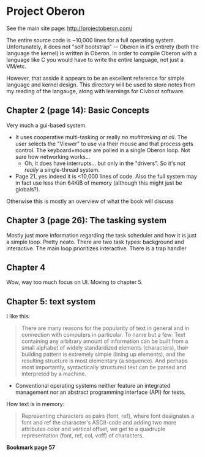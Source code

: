 # Project Oberon

See the main site page: http://projectoberon.com/

The entire source code is ~10,000 lines for a full operating system.
Unfortunately, it does not "self bootstrap" -- Oberon in it's entirety (both the
language the kernel) is written in Oberon. In order to compile Oberon with a
language like C you would have to write the entire language, not just a VM/etc.

However, that asside it appears to be an excellent reference for simple language
and kernel design. This directory will be used to store notes from my reading of
the langauge, along with learnings for Civboot software.

## Chapter 2 (page 14): Basic Concepts
Very much a gui-based system. 

* It uses cooperative multi-tasking or really _no multitasking at all_. The user
  selects the "Viewer" to use via their mouse and that process gets control. The
  keyboard+mouse are polled in a single Oberon loop. Not sure how networking
  works...
  * Oh, it does have interrupts... but only in the "drivers". So it's not
    _really_ a single-thread system.
* Page 21, yes indeed it is <10,000 lines of code. Also the full system may in
  fact use less than 64KiB of memory (although this might just be globals?).

Otherwise this is mostly an overview of what the book will discuss

## Chapter 3 (page 26): The tasking system

Mostly just more information regarding the task scheduler and how it is just a
simple loop. Pretty neato. There are two task types: background and interactive.
The main loop prioritizes interactive. There is a trap handler

## Chapter 4

Wow, way too much focus on UI. Moving to chapter 5.

## Chapter 5: text system

I like this:

> There are many reasons for the popularity of text in general and in connection
> with computers in particular. To name but a few: Text containing any arbitrary
> amount of information can be built from a small alphabet of widely
> standardized elements (characters), their building pattern is extremely simple
> (lining up elements), and the resulting structure is most elementary (a
> sequence). And perhaps most importantly, syntactically structured text can be
> parsed and interpreted by a machine. 


* Conventional operating systems neither feature an integrated management nor an
  abstract programming interface (API) for texts.

How text is in memory:

> Representing characters as pairs (font, ref), where font designates a font and
> ref the character's ASCII-code and adding two more attributes color and
> vertical offset, we get to a quadruple representation (font, ref, col, voff)
> of characters.

**Bookmark page 57**
